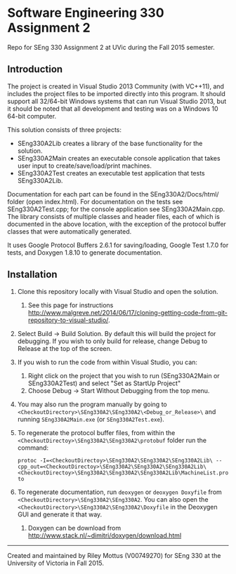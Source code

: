 # Software Engineering 330 Assignment 2
Repo for SEng 330 Assignment 2 at UVic during the Fall 2015 semester.

## Introduction
The project is created in Visual Studio 2013 Community (with VC++11), and includes the project files to be imported directly into this program. It should support all 32/64-bit Windows systems that can run Visual Studio 2013, but it should be noted that all development and testing was on a Windows 10 64-bit computer.

This solution consists of three projects:
* SEng330A2Lib creates a library of the base functionality for the solution.
* SEng330A2Main creates an executable console application that takes user input to create/save/load/print machines.
* SEng330A2Test creates an executable test application that tests SEng330A2Lib.

Documentation for each part can be found in the SEng330A2/Docs/html/ folder (open index.html). For documentation on the tests see SEng330A2Test.cpp; for the console application see SEng330A2Main.cpp. The library consists of multiple classes and header files, each of which is documented in the above location, with the exception of the protocol buffer classes that were automatically generated.

It uses Google Protocol Buffers 2.6.1 for saving/loading, Google Test 1.7.0 for tests, and Doxygen 1.8.10 to generate documentation.

## Installation
1. Clone this repository locally with Visual Studio and open the solution.
    1. See this page for instructions http://www.malgreve.net/2014/06/17/cloning-getting-code-from-git-repository-to-visual-studio/.
2. Select Build -> Build Solution. By default this will build the project for debugging. If you wish to only build for release, change Debug to Release at the top of the screen.
3. If you wish to run the code from within Visual Studio, you can:
    1. Right click on the project that you wish to run (SEng330A2Main or SEng330A2Test) and select "Set as StartUp Project"
    2. Choose Debug -> Start Without Debugging from the top menu. 
4. You may also run the program manually by going to `<CheckoutDirectory>\SEng330A2\SEng330A2\<Debug_or_Release>\` and running `SEng330A2Main.exe` (or `SEng330A2Test.exe`).
5. To regenerate the protocol buffer files, from within the `<CheckoutDirectoy>\SEng330A2\SEng330A2\protobuf` folder run the command:

    `protoc -I=<CheckoutDirectoy>\SEng330A2\SEng330A2\SEng330A2Lib\ --cpp_out=<CheckoutDirectoy>\SEng330A2\SEng330A2\SEng330A2Lib\ <CheckoutDirectoy>\SEng330A2\SEng330A2\SEng330A2Lib\MachineList.proto`

6. To regenerate documentation, run `deoxygen` or `deoxygen Doxyfile` from `<CheckoutDirectory>\SEng330A2\SEng330A2`. You can also open the `<CheckoutDirectory>\SEng330A2\SEng330A2\Doxyfile` in the Deoxygen GUI and generate it that way.
    1. Doxygen can be download from http://www.stack.nl/~dimitri/doxygen/download.html 

---
Created and maintained by Riley Mottus (V00749270) for SEng 330 at the University of Victoria in Fall 2015.
